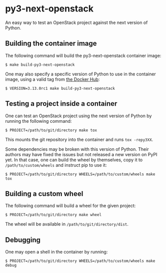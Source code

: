 # py3-next-openstack

An easy way to test an OpenStack project against the next version of Python.

## Building the container image

The following command will build the py3-next-openstack container image:

~~~console
$ make build-py3-next-openstack
~~~

One may also specify a specific version of Python to use in the container image,
using a valid tag from [the Docker Hub](https://hub.docker.com/_/python):

~~~console
$ VERSION=3.13.0rc1 make build-py3-next-openstack
~~~


## Testing a project inside a container

One can test an OpenStack project using the next version of Python by running
the following command:

~~~console
$ PROJECT=/path/to/git/directory make tox
~~~

This mounts the git repository into the container and runs `tox -repy3XX`.

Some dependencies may be broken with this version of Python. Their authors may
have fixed the issues but not released a new version on PyPI yet. In that case,
one can build the wheel by themselves, copy it to `/path/to/custom/wheels` and
instruct pip to use it:

~~~console
$ PROJECT=/path/to/git/directory WHEELS=/path/to/custom/wheels make tox
~~~

## Building a custom wheel

The following command will build a wheel for the given project:

~~~console
$ PROJECT=/path/to/git/directory make wheel
~~~

The wheel will be available in `/path/to/git/directory/dist`.

## Debugging

One may open a shell in the container by running:

~~~console
$ PROJECT=/path/to/git/directory WHEELS=/path/to/custom/wheels make debug
~~~
